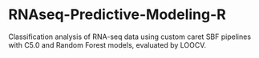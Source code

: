 # RNAseq-Predictive-Modeling-R
Classification analysis of RNA-seq data using custom caret SBF pipelines with C5.0 and Random Forest models, evaluated by LOOCV.
